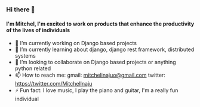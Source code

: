 ### Hi there 👋
#### I'm Mitchel, I'm excited to work on products that enhance the productivity of the lives of individuals
- 🔭 I’m currently working on Django based projects
- 🌱 I’m currently learning about django, django rest framework, distributed systems
- 👯 I’m looking to collaborate on Django based projects or anything python related
- 📫 How to reach me: gmail: mitchelinajuo@gmail.com twitter: https://twitter.com/MitchelInaju
- ⚡ Fun fact: I love music, I play the piano and guitar, I'm a really fun individual
